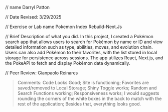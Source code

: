 // name 
Darryl Patton

 // Date Revised:
 3/29/2025 

 // Exercise or Lab name 
 Pokemon Index Rebuild-Next.Js

 // Brief Description of what you did. 
 In this project, I created a Pokémon search app that allows users to search for Pokémon by name or ID and view detailed information such as type, abilities, moves, and evolution chain. Users can also add Pokémon to their favorites, with the list stored in local storage for persistence across sessions. The app utilizes React, Next.js, and the PokeAPI to fetch and display Pokémon data dynamically.


// Peer Review: Gianpaolo Reinares
> Comments: Code Looks Good; Site is functioning; Favorites are saved/removed to Local Storage; Shiny Toggle works; Random and Search Functions working; Responsiveness works; I would suggests rounding the corners of the white boxes in the back to match with the rest of the application; Besides that, everything looks good.